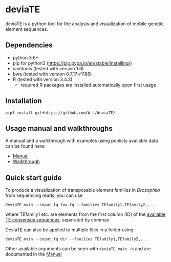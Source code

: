 # deviaTE

deviaTE is a python tool for the analysis and visualization of mobile genetic element sequences.

## Dependencies

* python 3.6+
* pip for python3 (https://pip.pypa.io/en/stable/installing/)
* samtools (tested with version 1.6)
* bwa (tested with version 0.7.17-r1188)
* R (tested with version 3.4.3)
  * required R packages are installed automatically upon first usage


## Installation

```pip3 install git+https://github.com/W-L/deviaTE/```

## Usage manual and walkthroughs

A manual and a walkthrough with examples using publicly available data can be found here:

* [Manual](https://github.com/W-L/deviaTE/blob/master/MANUAL.md) 
* [Walkthrough](https://github.com/W-L/deviaTE/blob/master/WALKTHROUGH.md) 


## Quick start guide

To produce a visualization of transposable element families in *Drosophila* from sequencing reads, you can use

```deviaTE_main --input_fq foo.fq --families TEfamily1,TEfamily2,...```

where TEfamily1 etc. are elements from the first column (ID) of the [available TE consensus sequences](https://github.com/W-L/deviaTE/blob/master/deviaTE/lib/te_table), separated by commas

DeviaTE can also be applied to multiple files in a folder using:

```deviaTE_main --input_fq_dir --families TEfamily1,TEfamily2,...```

Other available arguments can be seen with ```deviaTE_main -h``` and are documented in the [Manual](https://github.com/W-L/deviaTE/blob/master/MANUAL.md) 
